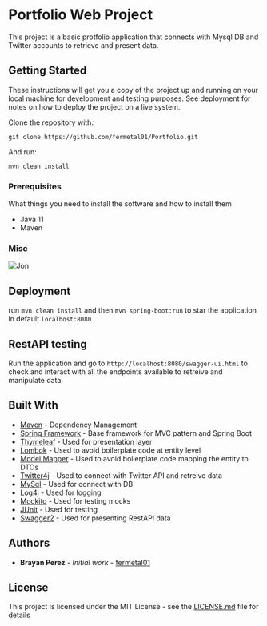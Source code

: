 # Portfolio Web Project

This project is a basic protfolio application that connects with Mysql DB and Twitter accounts to retrieve and present data.

## Getting Started

These instructions will get you a copy of the project up and running on your local machine for development and testing purposes. See deployment for notes on how to deploy the project on a live system.

Clone the repository with:

```
git clone https://github.com/fermetal01/Portfolio.git
```
And run:
```
mvn clean install
```


### Prerequisites

What things you need to install the software and how to install them
- Java 11
- Maven

### Misc

![Jon](https://user-images.githubusercontent.com/17125357/79713707-3be73400-8294-11ea-87fb-a562e4c45908.PNG)


## Deployment

run `mvn clean install` and then `mvn spring-boot:run` to star the application in default `localhost:8080`

## RestAPI testing

Run the application and go to `http://localhost:8080/swagger-ui.html` to check and interact with all the endpoints available to retreive and manipulate data

## Built With

* [Maven](https://maven.apache.org/) - Dependency Management
* [Spring Framework](https://spring.io/) - Base framework for MVC pattern and Spring Boot
* [Thymeleaf](https://www.thymeleaf.org/) - Used for presentation layer
* [Lombok](https://projectlombok.org/) - Used to avoid boilerplate code at entity level
* [Model Mapper](http://modelmapper.org/) - Used to avoid boilerplate code mapping the entity to DTOs
* [Twitter4j](http://twitter4j.org/en/) - Used to connect with Twitter API and retreive data
* [MySql](https://www.mysql.com/) - Used for connect with DB
* [Log4j](https://logging.apache.org/log4j/2.x/) - Used for logging
* [Mockito](https://site.mockito.org/) - Used for testing mocks
* [JUnit](https://junit.org/junit5/) - Used for testing
* [Swagger2](https://junit.org/junit5/) - Used for presenting RestAPI data

## Authors

* **Brayan Perez** - *Initial work* - [fermetal01](https://github.com/fermetal01)

## License

This project is licensed under the MIT License - see the [LICENSE.md](LICENSE.md) file for details
